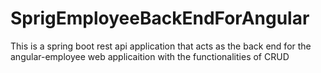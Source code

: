 # SprigEmployeeBackEndForAngular

This is a spring boot rest api application that acts as the back end for the angular-employee web applicaition with the functionalities of CRUD
